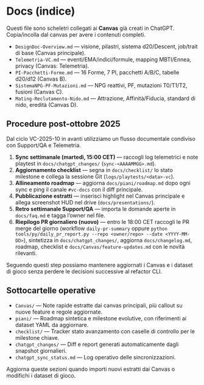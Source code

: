 # Docs (indice)

Questi file sono scheletri collegati ai **Canvas** già creati in ChatGPT. Copia/incolla dal canvas per avere i contenuti completi.

- `DesignDoc-Overview.md` — visione, pilastri, sistema d20/Descent, job/trait di base (Canvas principale).
- `Telemetria-VC.md` — eventi/EMA/indici/formule, mapping MBTI/Ennea, privacy (Canvas: Telemetria).
- `PI-Pacchetti-Forme.md` — 16 Forme, 7 PI, pacchetti A/B/C, tabelle d20/d12 (Canvas B).
- `SistemaNPG-PF-Mutazioni.md` — NPG reattivi, PF, mutazioni T0/T1/T2, fusioni (Canvas C).
- `Mating-Reclutamento-Nido.md` — Attrazione, Affinità/Fiducia, standard di nido, eredità (Canvas D).

## Procedure post-ottobre 2025
Dal ciclo VC-2025-10 in avanti utilizziamo un flusso documentale condiviso con Support/QA e Telemetria.

1. **Sync settimanale (martedì, 15:00 CET)** — raccogli log telemetrici e note playtest in `docs/chatgpt_changes/` (`sync-<AAAAMMGG>.md`).
2. **Aggiornamento checklist** — segna in `docs/checklist/` lo stato milestone e collega la sessione Git (`logs/playtests/<data>-vc`).
3. **Allineamento roadmap** — aggiorna `docs/piani/roadmap.md` dopo ogni sync e ping il canale `#vc-docs` con il diff principale.
4. **Pubblicazione estratti** — inserisci highlight nel Canvas principale e allega screenshot HUD nel drive (`docs/presentations/`).
5. **Retro settimanale Support/QA** — importa le domande aperte in `docs/faq.md` e tagga l’owner nel file.
6. **Riepilogo PR giornaliero (nuovo)** — entro le 18:00 CET raccogli le PR merge del giorno (workflow `daily-pr-summary` oppure `python tools/py/daily_pr_report.py --repo <owner/repo> --date <YYYY-MM-DD>`), sintetizza in `docs/chatgpt_changes/`, aggiorna `docs/changelog.md`, roadmap, checklist e `docs/Canvas/feature-updates.md` con le novità rilevanti.

Seguendo questi step possiamo mantenere aggiornati i Canvas e i dataset di gioco senza perdere le decisioni successive al refactor CLI.

## Sottocartelle operative

- `Canvas/` — Note rapide estratte dai canvas principali, più callout su nuove feature e regole aggiornate.
- `piani/` — Roadmap sintetica e milestone evolutive, con riferimenti ai dataset YAML da aggiornare.
- `checklist/` — Tracker stato avanzamento con caselle di controllo per le milestone chiave.
- `chatgpt_changes/` — Diff e report generati automaticamente dagli snapshot giornalieri.
- `chatgpt_sync_status.md` — Log operativo delle sincronizzazioni.

Aggiorna queste sezioni quando importi nuovi estratti dai Canvas o modifichi i dataset di gioco.

